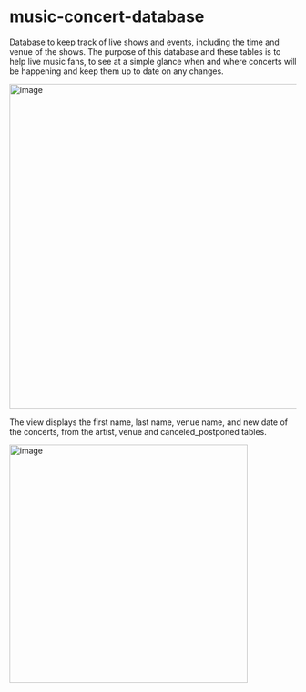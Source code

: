 # music-concert-database
Database to keep track of live shows and events, including the time and venue of the shows. The purpose of this database and these tables is to help live music fans, to see at a simple glance when and where concerts will be happening and keep them up to date on any changes.

<img width="571" alt="image" src="https://github.com/Sophia-l-S/music-concert-database/assets/114260587/f45e2753-5ade-486a-9ff3-cf8b1a20c435">

The view displays the first name, last name, venue name, and new date of the concerts, from the artist, venue and canceled_postponed tables.

<img width="418" alt="image" src="https://github.com/Sophia-l-S/music-concert-database/assets/114260587/23866a43-88a7-4b9c-a16d-196cd1338eb5">



